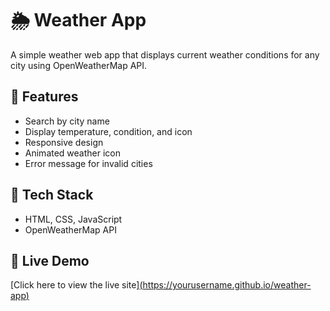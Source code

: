 # 🌦 Weather App

A simple weather web app that displays current weather conditions for any city using OpenWeatherMap API.

## 🚀 Features

- Search by city name
- Display temperature, condition, and icon
- Responsive design
- Animated weather icon
- Error message for invalid cities

## 🔧 Tech Stack

- HTML, CSS, JavaScript
- OpenWeatherMap API

## 🔗 Live Demo

[Click here to view the live site][(https://yourusername.github.io/weather-app)](https://sinudam.github.io/Weather-App/)
